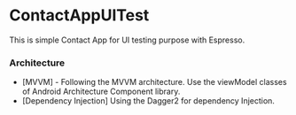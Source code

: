 # ContactAppUITest

This is simple Contact App for UI testing purpose with Espresso.

### Architecture
* [MVVM] - Following the MVVM architecture. Use the viewModel classes of Android Architecture Component library.
* [Dependency Injection] Using the Dagger2 for dependency Injection.
